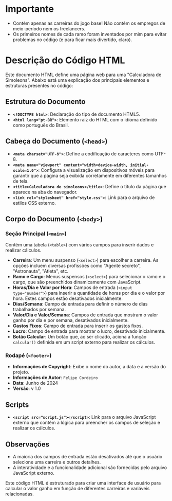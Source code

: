 # Importante

- Contém apenas as carreiras do jogo base! Não contém os empregos de meio-período nem os freelancers.
- Os primeiros nomes de cada ramo foram inventados por mim para evitar problemas no código (e para ficar mais divertido, claro).

# Descrição do Código HTML

Este documento HTML define uma página web para uma "Calculadora de Simoleons". Abaixo está uma explicação dos principais elementos e estruturas presentes no código:

## Estrutura do Documento

- **`<!DOCTYPE html>`**: Declaração do tipo de documento HTML5.
- **`<html lang="pt-BR">`**: Elemento raiz do HTML com o idioma definido como português do Brasil.

## Cabeça do Documento (`<head>`)

- **`<meta charset="UTF-8">`**: Define a codificação de caracteres como UTF-8.
- **`<meta name="viewport" content="width=device-width, initial-scale=1.0">`**: Configura a visualização em dispositivos móveis para garantir que a página seja exibida corretamente em diferentes tamanhos de tela.
- **`<title>Calculadora de simoleons</title>`**: Define o título da página que aparece na aba do navegador.
- **`<link rel="stylesheet" href="style.css">`**: Link para o arquivo de estilos CSS externo.

## Corpo do Documento (`<body>`)

### Seção Principal (`<main>`)

Contém uma tabela (`<table>`) com vários campos para inserir dados e realizar cálculos.

- **Carreira**: Um menu suspenso (`<select>`) para escolher a carreira. As opções incluem diversas profissões como "Agente secreto", "Astronauta", "Atleta", etc.
- **Ramo e Cargo**: Menus suspensos (`<select>`) para selecionar o ramo e o cargo, que são preenchidos dinamicamente com JavaScript.
- **Horas/Dia e Valor por Hora**: Campos de entrada (`<input type="number">`) para inserir a quantidade de horas por dia e o valor por hora. Estes campos estão desativados inicialmente.
- **Dias/Semana**: Campo de entrada para definir o número de dias trabalhados por semana.
- **Valor/Dia e Valor/Semana**: Campos de entrada que mostram o valor ganho por dia e por semana, desativados inicialmente.
- **Gastos Fixos**: Campo de entrada para inserir os gastos fixos.
- **Lucro**: Campo de entrada para mostrar o lucro, desativado inicialmente.
- **Botão Calcular**: Um botão que, ao ser clicado, aciona a função `calcular()` definida em um script externo para realizar os cálculos.

### Rodapé (`<footer>`)

- **Informações de Copyright**: Exibe o nome do autor, a data e a versão do projeto.
- **Informações de Autor**: `Felipe Cordeiro`
- **Data**: Junho de 2024
- **Versão**: v 1.0

## Scripts

- **`<script src="script.js"></script>`**: Link para o arquivo JavaScript externo que contém a lógica para preencher os campos de seleção e realizar os cálculos.

## Observações

- A maioria dos campos de entrada estão desativados até que o usuário selecione uma carreira e outros detalhes.
- A interatividade e a funcionalidade adicional são fornecidas pelo arquivo JavaScript externo.

Este código HTML é estruturado para criar uma interface de usuário para calcular o valor ganho em função de diferentes carreiras e variáveis relacionadas.
